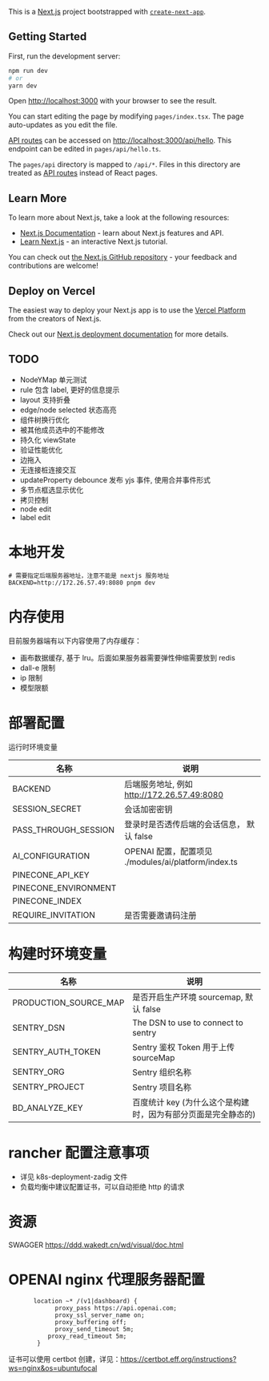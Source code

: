 This is a [Next.js](https://nextjs.org/) project bootstrapped with [`create-next-app`](https://github.com/vercel/next.js/tree/canary/packages/create-next-app).

## Getting Started

First, run the development server:

```bash
npm run dev
# or
yarn dev
```

Open [http://localhost:3000](http://localhost:3000) with your browser to see the result.

You can start editing the page by modifying `pages/index.tsx`. The page auto-updates as you edit the file.

[API routes](https://nextjs.org/docs/api-routes/introduction) can be accessed on [http://localhost:3000/api/hello](http://localhost:3000/api/hello). This endpoint can be edited in `pages/api/hello.ts`.

The `pages/api` directory is mapped to `/api/*`. Files in this directory are treated as [API routes](https://nextjs.org/docs/api-routes/introduction) instead of React pages.

## Learn More

To learn more about Next.js, take a look at the following resources:

- [Next.js Documentation](https://nextjs.org/docs) - learn about Next.js features and API.
- [Learn Next.js](https://nextjs.org/learn) - an interactive Next.js tutorial.

You can check out [the Next.js GitHub repository](https://github.com/vercel/next.js/) - your feedback and contributions are welcome!

## Deploy on Vercel

The easiest way to deploy your Next.js app is to use the [Vercel Platform](https://vercel.com/new?utm_medium=default-template&filter=next.js&utm_source=create-next-app&utm_campaign=create-next-app-readme) from the creators of Next.js.

Check out our [Next.js deployment documentation](https://nextjs.org/docs/deployment) for more details.

## TODO

- NodeYMap 单元测试
- rule 包含 label, 更好的信息提示
- layout 支持折叠
- edge/node selected 状态高亮
- 组件树换行优化
- 被其他成员选中的不能修改
- 持久化 viewState
- 验证性能优化
- 边拖入
- 无连接桩连接交互
- updateProperty debounce 发布 yjs 事件, 使用合并事件形式
- 多节点框选显示优化
- 拷贝控制
- node edit
- label edit

# 本地开发

```
# 需要指定后端服务器地址，注意不能是 nextjs 服务地址
BACKEND=http://172.26.57.49:8080 pnpm dev
```

# 内存使用

目前服务器端有以下内容使用了内存缓存：

- 画布数据缓存, 基于 lru。后面如果服务器需要弹性伸缩需要放到 redis
- dall-e 限制
- ip 限制
- 模型限额

# 部署配置

运行时环境变量

| 名称                 | 说明                                                 |
| -------------------- | ---------------------------------------------------- |
| BACKEND              | 后端服务地址, 例如 http://172.26.57.49:8080          |
| SESSION_SECRET       | 会话加密密钥                                         |
| PASS_THROUGH_SESSION | 登录时是否透传后端的会话信息， 默认 false            |
| AI_CONFIGURATION     | OPENAI 配置，配置项见 ./modules/ai/platform/index.ts |
| PINECONE_API_KEY     |                                                      |
| PINECONE_ENVIRONMENT |                                                      |
| PINECONE_INDEX       |                                                      |
| REQUIRE_INVITATION   | 是否需要邀请码注册                                   |

# 构建时环境变量

| 名称                  | 说明                                                          |
| --------------------- | ------------------------------------------------------------- |
| PRODUCTION_SOURCE_MAP | 是否开启生产环境 sourcemap, 默认 false                        |
| SENTRY_DSN            | The DSN to use to connect to sentry                           |
| SENTRY_AUTH_TOKEN     | Sentry 鉴权 Token 用于上传 sourceMap                          |
| SENTRY_ORG            | Sentry 组织名称                                               |
| SENTRY_PROJECT        | Sentry 项目名称                                               |
| BD_ANALYZE_KEY        | 百度统计 key (为什么这个是构建时，因为有部分页面是完全静态的) |

# rancher 配置注意事项

- 详见 k8s-deployment-zadig 文件
- 负载均衡中建议配置证书，可以自动拒绝 http 的请求

# 资源

SWAGGER https://ddd.wakedt.cn/wd/visual/doc.html

# OPENAI nginx 代理服务器配置

```
       location ~* /(v1|dashboard) {
             proxy_pass https://api.openai.com;
             proxy_ssl_server_name on;
             proxy_buffering off;
             proxy_send_timeout 5m;
	       proxy_read_timeout 5m;
        }
```

证书可以使用 certbot 创建，详见：https://certbot.eff.org/instructions?ws=nginx&os=ubuntufocal
